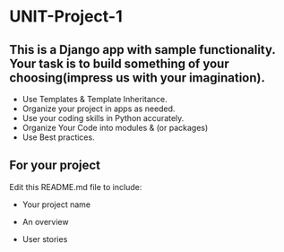 # UNIT-Project-1

## This is a Django app with sample functionality. Your task is to build something of your choosing(impress us with your imagination).
- Use Templates & Template Inheritance.
- Organize your project in apps as needed.
- Use your coding skills in Python accurately.
- Organize Your Code into modules & (or packages)
- Use Best practices.


## For your project
Edit this README.md file to include:

- Your project name

- An overview

- User stories

